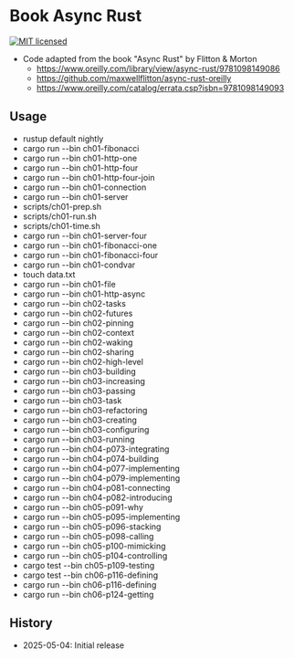 # Book Async Rust

[![MIT licensed][mit-badge]][mit-url]

[mit-badge]: https://img.shields.io/badge/license-MIT-blue.svg
[mit-url]: https://github.com/david-wallace-croft/book-async-rust/blob/main/LICENSE.txt

- Code adapted from the book "Async Rust" by Flitton & Morton
  - https://www.oreilly.com/library/view/async-rust/9781098149086
  - https://github.com/maxwellflitton/async-rust-oreilly
  - https://www.oreilly.com/catalog/errata.csp?isbn=9781098149093

## Usage

- rustup default nightly
- cargo run --bin ch01-fibonacci
- cargo run --bin ch01-http-one
- cargo run --bin ch01-http-four
- cargo run --bin ch01-http-four-join
- cargo run --bin ch01-connection
- cargo run --bin ch01-server
- scripts/ch01-prep.sh
- scripts/ch01-run.sh
- scripts/ch01-time.sh
- cargo run --bin ch01-server-four
- cargo run --bin ch01-fibonacci-one
- cargo run --bin ch01-fibonacci-four
- cargo run --bin ch01-condvar
- touch data.txt
- cargo run --bin ch01-file
- cargo run --bin ch01-http-async
- cargo run --bin ch02-tasks
- cargo run --bin ch02-futures
- cargo run --bin ch02-pinning
- cargo run --bin ch02-context
- cargo run --bin ch02-waking
- cargo run --bin ch02-sharing
- cargo run --bin ch02-high-level
- cargo run --bin ch03-building
- cargo run --bin ch03-increasing
- cargo run --bin ch03-passing
- cargo run --bin ch03-task
- cargo run --bin ch03-refactoring
- cargo run --bin ch03-creating
- cargo run --bin ch03-configuring
- cargo run --bin ch03-running
- cargo run --bin ch04-p073-integrating
- cargo run --bin ch04-p074-building
- cargo run --bin ch04-p077-implementing
- cargo run --bin ch04-p079-implementing
- cargo run --bin ch04-p081-connecting
- cargo run --bin ch04-p082-introducing
- cargo run --bin ch05-p091-why
- cargo run --bin ch05-p095-implementing
- cargo run --bin ch05-p096-stacking
- cargo run --bin ch05-p098-calling
- cargo run --bin ch05-p100-mimicking
- cargo run --bin ch05-p104-controlling
- cargo test --bin ch05-p109-testing
- cargo test --bin ch06-p116-defining
- cargo run --bin ch06-p116-defining
- cargo run --bin ch06-p124-getting

## History

- 2025-05-04: Initial release
